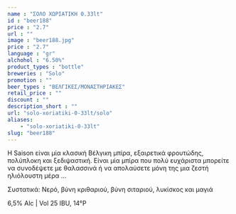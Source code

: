 ```yaml
---
name : "ΣΟΛΟ ΧΩΡΙΑΤΙΚΗ 0.33lt"
id : "beer188"
price : "2.7"
url : ""
image : "beer188.jpg"
price : "2.7"
language : "gr"
alchohol : "6.50%"
product_types : "bottle"
breweries : "Solo"
promotion : ""
beer_types : "ΒΕΛΓΙΚΕΣ/ΜΟΝΑΣΤΗΡΙΑΚΕΣ"
retail_price : ""
discount : ""
description_short : ""
url: "solo-xoriatiki-0-33lt/solo"
aliases: 
    - "solo-xoriatiki-0-33lt"
slug: "beer188"
---
```


Η Saison είναι μία κλασική Βέλγικη μπίρα, εξαιρετικά φρουτώδης, πολύπλοκη και ξεδιψαστική. Είναι μία μπίρα που πολύ ευχάριστα μπορείτε να συνοδέψετε με θαλασσινά ή να απολαύσετε μόνη της μια ζεστή ηλιόλουστη μέρα …

Συστατικά: Νερό, βύνη κριθαριού, βύνη σιταριού, λυκίσκος και μαγιά

6,5% Alc | Vol 25 IBU, 14°P